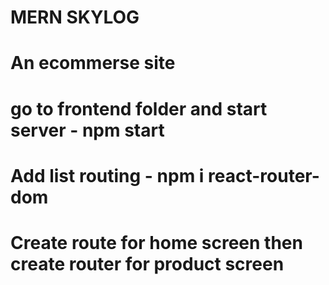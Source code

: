 # MERN SKYLOG

# An ecommerse site

# go to frontend folder and start server - npm start

# Add list routing - npm i react-router-dom

# Create route for home screen then create router for product screen
